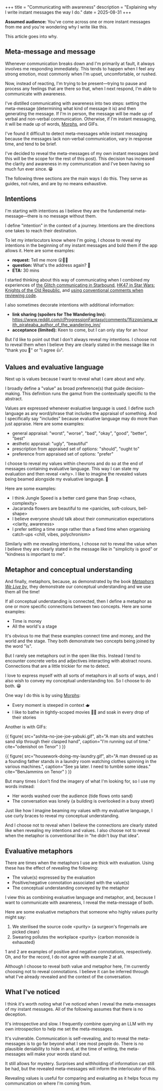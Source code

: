 +++
title = "Communicating with awareness"
description = "Explaining why I write instant messages the way I do."
date = 2025-08-31
+++

**Assumed audience:** You've come across one or more instant messages from me
and you're wondering why I write like this.

This article goes into why.

## Meta-message and message

Whenever communication breaks down and I'm primarily at fault, it always
involves me responding immediately. This tends to happen when I feel any strong
emotion, most commonly when I'm upset, uncomfortable, or rushed.

Now, instead of reacting, I'm trying to be present—trying to pause and
process any feelings that are there so that, when I next respond, I'm able to
communicate with awareness.

I've distilled communicating with awareness into two steps: setting the
meta-message (determining what kind of message it is) and then generating the
message. If I'm in person, the message will be made up of verbal and non-verbal
communication. Otherwise, if I'm instant messaging, it will be made up of words,
[Morphs], and GIFs.

[Morphs]: https://benjamin-piper.github.io/blog/morphs/

I've found it difficult to detect meta-messages while instant messaging because
the messages lack non-verbal communication, vary in response time, and tend to
be brief.

I've decided to reveal the meta-messages of my own instant messages (and this
will be the scope for the rest of this post). This decision has increased
the clarity and awareness in my communication and I've been having so much fun
ever since. 😁

The following three sections are the main ways I do this. They serve as guides,
not rules, and are by no means exhaustive.

## Intentions

I'm starting with intentions as I believe they are the fundamental
meta-message—there is no message without them.

I define "intention" in the context of a journey. Intentions are the directions
one takes to reach their destination.

To let my interlocutors know where I'm going, I choose to reveal my intentions
in the beginning of my instant messages and bold them if the app allows it.
Here are some examples:

- **request:** Tell me more 😮🫳🍿
- **question:** What's the address again? 👀
- **ETA:** 30 mins

I started thinking about this way of communicating when I combined my
experiences of [the Glitch communicating in Starbound][glitch],
[HK47 in Star Wars: Knights of the Old Republic][HK47], and
[using conventional comments when reviewing code][cc]. 

[glitch]: https://starbounder.org/mediawiki/index.php?title=Property:Has_Glitch_quote&until=Avesmingo+Seed#SMWResults
[HK47]: https://www.youtube.com/watch?v=Vg1gTas7OAA
[cc]: https://conventionalcomments.org/

I also sometimes decorate intentions with additional information:

- **link sharing (spoilers for The Wandering Inn):** <https://www.reddit.com/r/ProgressionFantasy/comments/1fizzqn/ama_with_pirateaba_author_of_the_wandering_inn/>
- **acceptance (limited):** Keen to come, but I can only stay for an hour

But I'd like to point out that I don't always reveal my intentions. I choose not
to reveal them when I believe they are clearly stated in the message like in
"thank you 🙏" or "I agree 👍".

## Values and evaluative language

Next up is values because I want to reveal what I care about and _why_.

I broadly define a "value" as broad preference(s) that guide decision-making.
This definition runs the gamut from the contextually specific to the abstract.

Values are expressed whenever evaluative language is used. I define such
language as any word/phrase that includes the appraisal of something. And I
specifically say "includes" because evaluative language may do more than just
appraise. Here are some examples:

- general appraisal: "worst", "worse", "bad", "okay", "good", "better", "best"
- æsthetic appraisal: "ugly", "beautiful"
- prescription from appraised set of options: "should", "ought to"
- preference from appraised set of options: "prefer"

I choose to reveal my values within chevrons and do so at the end of messages
containing evaluative language. This way I can state my evaluation and then
reveal \<why\>. I like to imagine the revealed values being beamed alongside my
evaluative language. 🔦

Here are some examples:

- I think Jungle Speed is a better card game than Snap <chaos, complexity>
- Jacaranda flowers are beautiful to me <panicles, soft-colours, bell-shape>
- I believe everyone should talk about their communication expectations
  <clarity, awareness>
- I prefer setting a time range rather than a fixed time when organising
catch-ups <chill, vibes, polychronism>

Similarly with me revealing intentions, I choose not to reveal the value when I
believe they are clearly stated in the message like in "simplicity is good" or
"kindness is important to me".

## Metaphor and conceptual understanding 

And finally, metaphors, because, as demonstrated by the book
[_Metaphors We Live by_][metaphor-book], they demonstrate our conceptual
understanding and we use them all the time!

[metaphor-book]: https://www.goodreads.com/book/show/34459.Metaphors_We_Live_By

If all conceptual understanding is connected, then I define a metaphor as one or
more specific connections between two concepts. Here are some examples:

- Time is money
- All the world's a stage

It's obvious to me that these examples connect time and money, and the world and
the stage. They both demonstrate two concepts being joined by the word "is".

But I rarely see metaphors out in the open like this. Instead I tend to
encounter concrete verbs and adjectives interacting with abstract nouns.
Connections that are a little trickier for me to detect.

I love to express myself with all sorts of metaphors in all sorts of ways, and I
also wish to convey my conceptual understanding too. So I choose to do both. 😁

One way I do this is by using [Morphs]:

- Every moment is steeped in context 🫖
- I like to bathe in tightly-scoped movies 🛀🏻 and soak in every drop of their
stories

Another is with GIFs:

<div class="row">
{{ figure(
  src="ashita-no-joe-joe-yabuki.gif",
  alt="A man sits and watches sand slip through their clasped hand",
  caption="I'm running out of time."
  cite="odenishot on Tenor"
) }}

{{ figure(
  src="housework-doing-my-laundry.gif",
  alt="A man dressed up as a founding father stands in a laundry room watching clothes spinning in the various machines.",
  caption="See ya later. I need to tumble some ideas."
  cite="BenJammins on Tenor"
) }}
</div>

But many times I don't find the imagery of what I'm looking for, so I
use my words instead:

- Her words washed over the audience {tide flows onto sand}
- The conversation was lonely {a building is overlooked in a busy street}

Just like how I imagine beaming my values with my evaluative language, I use
curly braces to reveal my conceptual understanding.

And I choose not to reveal when I believe the connections are clearly stated
like when revealing my intentions and values. I also choose not to reveal when
the metaphor is conventional like in "he didn't buy that idea".

## Evaluative metaphors

There are times when the metaphors I use are thick with evaluation. Using these
has the effect of revealing the following:

- The value(s) expressed by the evaluation
- Positive/negative connotation associated with the value(s)
- The conceptual understanding conveyed by the metaphor

I view this as combining evaluative language and metaphor, and, because I want
to communicate with awareness, I reveal the meta-message of both.

Here are some evaluative metaphors that someone who highly values purity might
say:

1. We sterilised the source code \<purity\> {a surgeon's fingernails are picked clean} 
3. Swearing pollutes the workplace \<purity\> {carbon monoxide is exhausted}

1 and 2 are examples of positive and negative connotations, respectively. Oh,
and for the record, I do not agree with example 2 at all.

Although I choose to reveal both value and metaphor here, I'm currently choosing
not to reveal connotations. I believe it can be inferred through what I've
already revealed and the context of the conversation.

## What I've noticed

I think it's worth noting what I've noticed when I reveal the meta-messages of
my instant messages. All of the following assumes that there is no deception.

It's introspective and slow. I frequently combine querying an LLM with my own
introspection to help me set the meta-messages. 

It's vulnerable. Communication is self-revealing, and to reveal the
meta-messages is to go far beyond what I see most people do. There is no
plausible deniability to hide in and, at the time of writing, the meta-messages
will make your words stand out.

It still allows for mystery. Surprises and withholding of information can still
be had, but the revealed meta-messages will inform the interlocutor of this.

Revealing values is useful for comparing and evaluating as it helps focus my
communication on where I'm coming from.
